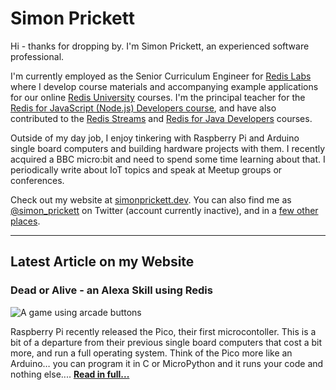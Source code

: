 # Simon Prickett

Hi - thanks for dropping by. I'm Simon Prickett, an experienced software professional.

I'm currently employed as the Senior Curriculum Engineer for [Redis Labs](https://redislabs.com) where I develop course materials and accompanying example applications for our online [Redis University](https://university.redislabs.com) courses. I'm the principal teacher for the [Redis for JavaScript (Node.js) Developers course](https://university.redislabs.com/courses/ru102js/), and have also contributed to the [Redis Streams](https://university.redislabs.com/courses/ru202/) and [Redis for Java Developers](https://university.redislabs.com/courses/ru102j/) courses.

Outside of my day job, I enjoy tinkering with Raspberry Pi and Arduino single board computers and building hardware projects with them. I recently acquired a BBC micro:bit and need to spend some time learning about that. I periodically write about IoT topics and speak at Meetup groups or conferences.

Check out my website at [simonprickett.dev](https://simonprickett.dev).  You can also find me as [@simon_prickett](https://twitter.com/simon_prickett) on Twitter (account currently inactive), and in a [few other places](https://simonprickett.dev/contact/).

---

## Latest Article on my Website

### Dead or Alive - an Alexa Skill using Redis

![A game using arcade buttons](https://simonprickett.dev/assets/images/pi_pico_main.jpg)

Raspberry Pi recently released the Pico, their first microcontoller. This is a bit of a departure from their previous single board computers that cost a bit more, and run a full operating system. Think of the Pico more like an Arduino… you can program it in C or MicroPython and it runs your code and nothing else.... **[Read in full...](https://simonprickett.dev/buttons-and-leds-with-micropython-for-pi-pico/)**
